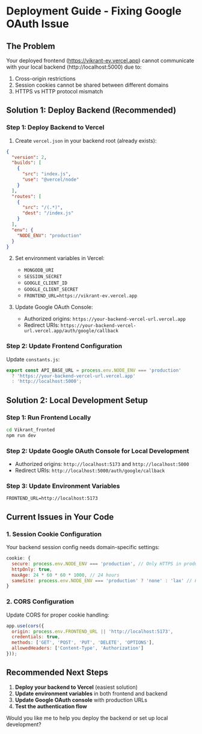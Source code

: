 # Deployment Guide - Fixing Google OAuth Issue

## The Problem
Your deployed frontend (https://vikrant-ev.vercel.app) cannot communicate with your local backend (http://localhost:5000) due to:
1. Cross-origin restrictions
2. Session cookies cannot be shared between different domains
3. HTTPS vs HTTP protocol mismatch

## Solution 1: Deploy Backend (Recommended)

### Step 1: Deploy Backend to Vercel

1. Create `vercel.json` in your backend root (already exists):
```json
{
  "version": 2,
  "builds": [
    {
      "src": "index.js",
      "use": "@vercel/node"
    }
  ],
  "routes": [
    {
      "src": "/(.*)",
      "dest": "/index.js"
    }
  ],
  "env": {
    "NODE_ENV": "production"
  }
}
```

2. Set environment variables in Vercel:
   - `MONGODB_URI`
   - `SESSION_SECRET`
   - `GOOGLE_CLIENT_ID`
   - `GOOGLE_CLIENT_SECRET`
   - `FRONTEND_URL=https://vikrant-ev.vercel.app`

3. Update Google OAuth Console:
   - Authorized origins: `https://your-backend-vercel-url.vercel.app`
   - Redirect URIs: `https://your-backend-vercel-url.vercel.app/auth/google/callback`

### Step 2: Update Frontend Configuration

Update `constants.js`:
```javascript
export const API_BASE_URL = process.env.NODE_ENV === 'production' 
  ? 'https://your-backend-vercel-url.vercel.app' 
  : 'http://localhost:5000';
```

## Solution 2: Local Development Setup

### Step 1: Run Frontend Locally
```bash
cd Vikrant_fronted
npm run dev
```

### Step 2: Update Google OAuth Console for Local Development
- Authorized origins: `http://localhost:5173` and `http://localhost:5000`
- Redirect URIs: `http://localhost:5000/auth/google/callback`

### Step 3: Update Environment Variables
```env
FRONTEND_URL=http://localhost:5173
```

## Current Issues in Your Code

### 1. Session Cookie Configuration
Your backend session config needs domain-specific settings:

```javascript
cookie: {
  secure: process.env.NODE_ENV === 'production', // Only HTTPS in production
  httpOnly: true,
  maxAge: 24 * 60 * 60 * 1000, // 24 hours
  sameSite: process.env.NODE_ENV === 'production' ? 'none' : 'lax' // For cross-origin
}
```

### 2. CORS Configuration
Update CORS for proper cookie handling:

```javascript
app.use(cors({
  origin: process.env.FRONTEND_URL || 'http://localhost:5173',
  credentials: true,
  methods: ['GET', 'POST', 'PUT', 'DELETE', 'OPTIONS'],
  allowedHeaders: ['Content-Type', 'Authorization']
}));
```

## Recommended Next Steps

1. **Deploy your backend to Vercel** (easiest solution)
2. **Update environment variables** in both frontend and backend
3. **Update Google OAuth console** with production URLs
4. **Test the authentication flow**

Would you like me to help you deploy the backend or set up local development?
